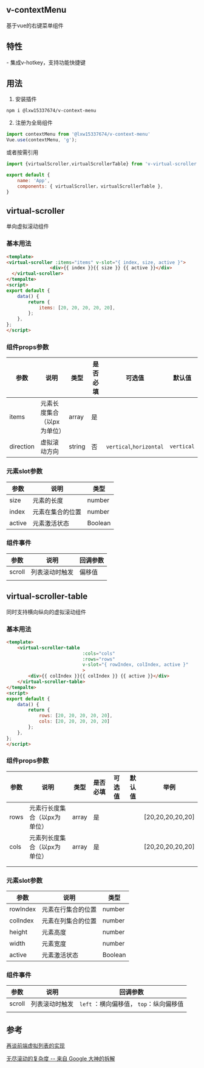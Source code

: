 ## v-contextMenu

基于vue的右键菜单组件

##  特性

\- 集成v-hotkey，支持功能快捷键

## 用法

1. 安装插件

```shell
npm i @lxw15337674/v-context-menu
```

2. 注册为全局组件

```javascript
import contextMenu from '@lxw15337674/v-context-menu'
Vue.use(contextMenu, 'g');
```

或者按需引用

```javascript
import {virtualScroller,virtualScrollerTable} from 'v-virtual-scroller';

export default {
    name: 'App',
    components: { virtualScroller，virtualScrollerTable },
}
```

## virtual-scroller

单向虚拟滚动组件

### 基本用法

```html
<template>
<virtual-scroller :items="items" v-slot="{ index, size, active }">
                <div>{{ index }}{{ size }} {{ active }}</div>
  </virtual-scroller>
</tempalte>
<script>
export default {
    data() {
        return {
            items: [20, 20, 20, 20, 20],
        };
    },
};
</script>
```


### 组件props参数

| 参数      | 说明                       | 类型   | 是否必填 | 可选值                  | 默认值     |
| --------- | -------------------------- | ------ | -------- | ----------------------- | ---------- |
| items     | 元素长度集合（以px为单位） | array  | 是       |                         |            |
| direction | 虚拟滚动方向               | string | 否       | `vertical`,`horizontal` | `vertical` |
### 元素slot参数

| 参数   | 说明             | 类型    |
| ------ | ---------------- | ------- |
| size   | 元素的长度       | number  |
| index  | 元素在集合的位置 | number  |
| active | 元素激活状态     | Boolean |

### 组件事件

| 参数   | 说明           | 回调参数 |
| ------ | -------------- | -------- |
| scroll | 列表滚动时触发 | 偏移值   |
|        |                |          |

## virtual-scroller-table

同时支持横向纵向的虚拟滚动组件

### 基本用法

```html
<template>
    <virtual-scroller-table
                            :cols="cols"
                            :rows="rows"
                            v-slot="{ rowIndex, colIndex, active }"
                            >
        <div>{{ colIndex }}{{ colIndex }} {{ active }}</div>
    </virtual-scroller-table>
</tempalte>
<script>
export default {
    data() {
        return {
            rows: [20, 20, 20, 20, 20],
            cols: [20, 20, 20, 20, 20]
        };
    },
};
</script>
```

### 组件props参数
| 参数 | 说明                         | 类型  | 是否必填 | 可选值 | 默认值 | 举例             |
| ---- | ---------------------------- | ----- | -------- | ------ | ------ | ---------------- |
| rows | 元素行长度集合（以px为单位） | array | 是       |        |        | [20,20,20,20,20] |
| cols | 元素列长度集合（以px为单位） | array | 是       |        |        | [20,20,20,20,20] |
|      |                              |       |          |        |        |                  |
|      |                              |       |          |        |        |                  |
### 元素slot参数

| 参数     | 说明               | 类型    |
| -------- | ------------------ | ------- |
| rowIndex | 元素在行集合的位置 | number  |
| colIndex | 元素在列集合的位置 | number  |
| height   | 元素高度           | number  |
| width    | 元素宽度           | number  |
| active   | 元素激活状态       | Boolean |
### 组件事件

| 参数   | 说明           | 回调参数                                |
| ------ | -------------- | --------------------------------------- |
| scroll | 列表滚动时触发 | `left` ：横向偏移值， `top`：纵向偏移值 |
|        |                |                                         |


## 参考

[再谈前端虚拟列表的实现](https://zhuanlan.zhihu.com/p/34585166)

[无尽滚动的复杂度 -- 来自 Google 大神的拆解](https://juejin.im/post/58a3c81e128fe10058c57a8b#heading-1 )

